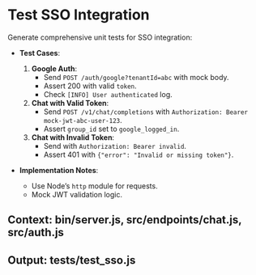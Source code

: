 # Test SSO Integration

Generate comprehensive unit tests for SSO integration:

- **Test Cases**:
  1. **Google Auth**:
     - Send `POST /auth/google?tenantId=abc` with mock body.
     - Assert 200 with valid `token`.
     - Check `[INFO] User authenticated` log.
  2. **Chat with Valid Token**:
     - Send `POST /v1/chat/completions` with `Authorization: Bearer mock-jwt-abc-user-123`.
     - Assert `group_id` set to `google_logged_in`.
  3. **Chat with Invalid Token**:
     - Send with `Authorization: Bearer invalid`.
     - Assert 401 with `{"error": "Invalid or missing token"}`.

- **Implementation Notes**:
  - Use Node’s `http` module for requests.
  - Mock JWT validation logic.

## Context: bin/server.js, src/endpoints/chat.js, src/auth.js
## Output: tests/test_sso.js

